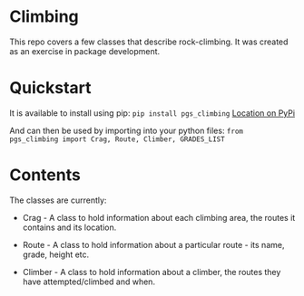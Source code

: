 # Climbing
This repo covers a few classes that describe rock-climbing.  It was created as an exercise in package development.

# Quickstart
It is available to install using pip:
`pip install pgs_climbing`
[Location on PyPi](https://pypi.org/project/pgs-climbing/)

And can then be used by importing into your python files:
`from pgs_climbing import Crag, Route, Climber, GRADES_LIST`

# Contents
The classes are currently:

- Crag - A class to hold information about each climbing area, the routes it contains and its location.
- Route - A class to hold information about a particular route - its name, grade, height etc.

- Climber - A class to hold information about a climber, the routes they have attempted/climbed and when.